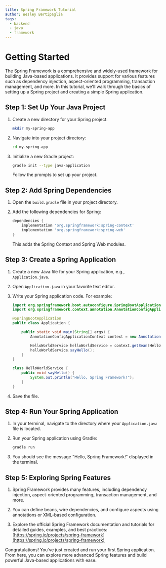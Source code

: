 ```yaml
---
title: Spring Framework Tutorial
author: Wesley Bertipaglia
tags:
  - backend
  - java
  - framework
---
```

# Getting Started

The Spring Framework is a comprehensive and widely-used framework for building Java-based applications. It provides support for various features such as dependency injection, aspect-oriented programming, transaction management, and more. In this tutorial, we'll walk through the basics of setting up a Spring project and creating a simple Spring application.

## Step 1: Set Up Your Java Project

1. Create a new directory for your Spring project:

    ```bash
    mkdir my-spring-app
    ```

2. Navigate into your project directory:

    ```bash
    cd my-spring-app
    ```

3. Initialize a new Gradle project:

    ```bash
    gradle init --type java-application
    ```

   Follow the prompts to set up your project.

## Step 2: Add Spring Dependencies

1. Open the `build.gradle` file in your project directory.

2. Add the following dependencies for Spring:

    ```gradle
    dependencies {
        implementation 'org.springframework:spring-context'
        implementation 'org.springframework:spring-web'
    }
    ```

   This adds the Spring Context and Spring Web modules.

## Step 3: Create a Spring Application

1. Create a new Java file for your Spring application, e.g., `Application.java`.

2. Open `Application.java` in your favorite text editor.

3. Write your Spring application code. For example:

    ```java
    import org.springframework.boot.autoconfigure.SpringBootApplication;
    import org.springframework.context.annotation.AnnotationConfigApplicationContext;

    @SpringBootApplication
    public class Application {

        public static void main(String[] args) {
            AnnotationConfigApplicationContext context = new AnnotationConfigApplicationContext(Application.class);

            HelloWorldService helloWorldService = context.getBean(HelloWorldService.class);
            helloWorldService.sayHello();
        }
    }

    class HelloWorldService {
        public void sayHello() {
            System.out.println("Hello, Spring Framework!");
        }
    }
    ```

4. Save the file.

## Step 4: Run Your Spring Application

1. In your terminal, navigate to the directory where your `Application.java` file is located.

2. Run your Spring application using Gradle:

    ```bash
    gradle run
    ```

3. You should see the message "Hello, Spring Framework!" displayed in the terminal.

## Step 5: Exploring Spring Features

1. Spring Framework provides many features, including dependency injection, aspect-oriented programming, transaction management, and more.

2. You can define beans, wire dependencies, and configure aspects using annotations or XML-based configuration.

3. Explore the official Spring Framework documentation and tutorials for detailed guides, examples, and best practices: [https://spring.io/projects/spring-framework](https://spring.io/projects/spring-framework)

Congratulations! You've just created and run your first Spring application. From here, you can explore more advanced Spring features and build powerful Java-based applications with ease.
